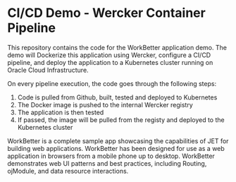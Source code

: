 # CI/CD Demo - Wercker Container Pipeline

This repository contains the code for the WorkBetter application demo. The demo will Dockerize this application using Wercker, configure a CI/CD pipeline, and deploy the application to a Kubernetes cluster running on Oracle Cloud Infrastructure.

On every pipeline execution, the code goes through the following steps:

1. Code is pulled from Github, built, tested and deployed to Kubernetes
2. The Docker image is pushed to the internal Wercker registry
3. The application is then tested
3. If passed, the image will be pulled from the registy and deployed to the Kubernetes cluster


WorkBetter is a complete sample app showcasing the capabilities of JET for building web applications. WorkBetter has been designed for use as a web application in browsers from a mobile phone up to desktop. WorkBetter demonstrates web UI patterns and best practices, including Routing, ojModule, and data resource interactions.
